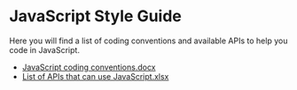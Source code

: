 # JavaScript Style Guide

Here you will find a list of coding conventions and available APIs to help you code in JavaScript.

- [JavaScript coding conventions.docx](./JavaScript_Coding_Conventions.docx?raw=true)
- [List of APIs that can use JavaScript.xlsx](./List_of_APIs_that_can_be_used_in_JavaScript.xlsx?raw=true)
